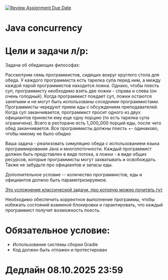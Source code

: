 [![Review Assignment Due Date](https://classroom.github.com/assets/deadline-readme-button-22041afd0340ce965d47ae6ef1cefeee28c7c493a6346c4f15d667ab976d596c.svg)](https://classroom.github.com/a/qcWcnElX)
# Java concurrency

# Цели и задачи л/р:
Задача об обедающих философах:

Рассмотрим семь программистов, сидящих вокруг круглого стола для обеда.
У каждого программиста есть тарелка супа перед ним, а между каждой парой программистов находится ложка.
Однако, чтобы поесть суп, программисту необходимо взять две ложки - справа и слева (он очень голодный).
Когда программист поедает суп, ложки остаются занятыми и не могут быть использованы соседними программистами.
Программисты чередуют прием еды с обсуждением преподавателей.
Когда суп заканчивается, программист просит одного из двух официантов принести ему еще одну порцию (то есть тарелка супа ограничена).
Всего в ресторане есть 1_000_000 порций еды, после чего обед заканчивается.
Все программисты должны поесть +- одинаково, чтобы никому не было обидно


Ваша задача - реализовать симуляцию обеда с использованием языка программирования Java и многопоточности.
Каждый программист должен быть представлен в виде потока, а ложки - в виде общих ресурсов, которые программисты могут захватывать и освобождать.
Также не забудьте про официантов и запасы еды.

Дополнительное условие -- количество программистов, еды и официантов должно быть параметризируемое.

[Это усложнение классической задачи, про которую можно почитать тут](https://en.wikipedia.org/wiki/Dining_philosophers_problem)

Необходимо обеспечить корректное выполнение программы, чтобы избежать состояний взаимной блокировки и гарантировать, что каждый программист получит возможность поесть.

# Обязательное условие:
* Использование системы сборки Gradle
* Код должен быть отлажен и протестирован

# Дедлайн 08.10.2025 23:59
